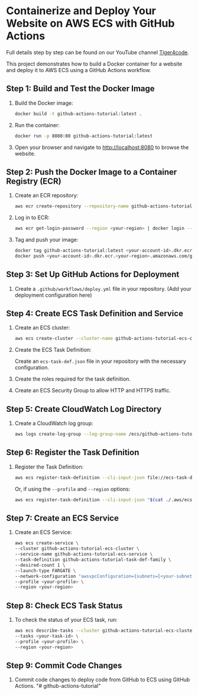 # Containerize and Deploy Your Website on AWS ECS with GitHub Actions

Full details step by step can be found on our YouTube channel [Tiger4code](http://youtube.com/@tiger4code).

This project demonstrates how to build a Docker container for a website and deploy it to AWS ECS using a GitHub Actions workflow.

## Step 1: Build and Test the Docker Image

1. Build the Docker image:

   ```bash
   docker build -t github-actions-tutorial:latest .
   ```

2. Run the container:

   ```bash
   docker run -p 8080:80 github-actions-tutorial:latest
   ```

3. Open your browser and navigate to [http://localhost:8080](http://localhost:8080) to browse the website.

## Step 2: Push the Docker Image to a Container Registry (ECR)

1. Create an ECR repository:

   ```bash
   aws ecr create-repository --repository-name github-actions-tutorial
   ```

2. Log in to ECR:

   ```bash
   aws ecr get-login-password --region <your-region> | docker login --username AWS --password-stdin <your-account-id>.dkr.ecr.<your-region>.amazonaws.com/github-actions-tutorial
   ```

3. Tag and push your image:

   ```bash
   docker tag github-actions-tutorial:latest <your-account-id>.dkr.ecr.<your-region>.amazonaws.com/github-actions-tutorial
   docker push <your-account-id>.dkr.ecr.<your-region>.amazonaws.com/github-actions-tutorial
   ```

## Step 3: Set Up GitHub Actions for Deployment

1. Create a `.github/workflows/deploy.yml` file in your repository. (Add your deployment configuration here)

## Step 4: Create ECS Task Definition and Service

1. Create an ECS cluster:

   ```bash
   aws ecs create-cluster --cluster-name github-actions-tutorial-ecs-cluster
   ```

2. Create the ECS Task Definition:

   Create an `ecs-task-def.json` file in your repository with the necessary configuration.

3. Create the roles required for the task definition.

4. Create an ECS Security Group to allow HTTP and HTTPS traffic.

## Step 5: Create CloudWatch Log Directory

1. Create a CloudWatch log group:

   ```bash
   aws logs create-log-group --log-group-name /ecs/github-actions-tutorial-log-group
   ```

## Step 6: Register the Task Definition

1. Register the Task Definition:

   ```bash
   aws ecs register-task-definition --cli-input-json file://ecs-task-def.json
   ```

   Or, if using the `--profile` and `--region` options:

   ```bash
   aws ecs register-task-definition --cli-input-json "$(cat ./.aws/ecs-task-def.json)" --profile <your-profile> --region <your-region>
   ```

## Step 7: Create an ECS Service

1. Create an ECS Service:

   ```bash
   aws ecs create-service \
   --cluster github-actions-tutorial-ecs-cluster \
   --service-name github-actions-tutorial-ecs-service \
   --task-definition github-actions-tutorial-task-def-family \
   --desired-count 1 \
   --launch-type FARGATE \
   --network-configuration "awsvpcConfiguration={subnets=[<your-subnet-id>],securityGroups=[<your-security-group-id>],assignPublicIp=ENABLED}" \
   --profile <your-profile> \
   --region <your-region>
   ```

## Step 8: Check ECS Task Status

1. To check the status of your ECS task, run:

   ```bash
   aws ecs describe-tasks --cluster github-actions-tutorial-ecs-cluster \
   --tasks <your-task-id> \
   --profile <your-profile> \
   --region <your-region>
   ```

## Step 9: Commit Code Changes

1. Commit code changes to deploy code from GitHub to ECS using GitHub Actions.
"# github-actions-tutorial" 
